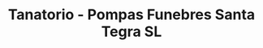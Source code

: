 ---
title: "Tanatorio - Pompas Funebres Santa Tegra SL"
url: /a-guarda/tanatorio-pompas-funebres-santa-tegra-sl/
shop: directores de funerarias
---